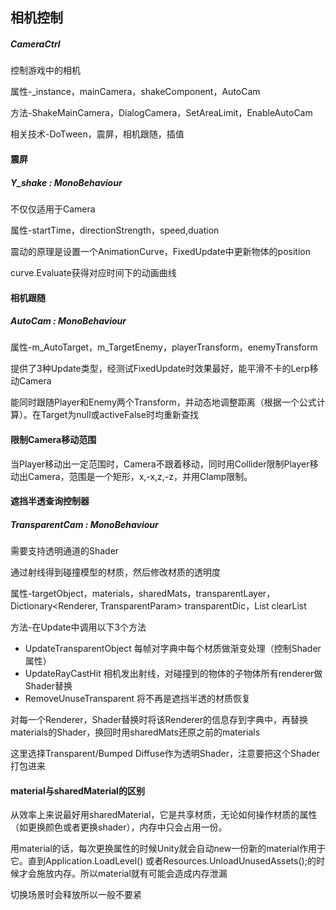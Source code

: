## 相机控制
##### CameraCtrl
控制游戏中的相机

属性-_instance，mainCamera，shakeComponent，AutoCam

方法-ShakeMainCamera，DialogCamera，SetAreaLimit，EnableAutoCam


相关技术-DoTween，震屏，相机跟随，插值

#### 震屏
##### Y_shake : MonoBehaviour

不仅仅适用于Camera

属性-startTime，directionStrength，speed,duation

震动的原理是设置一个AnimationCurve，FixedUpdate中更新物体的position

curve.Evaluate获得对应时间下的动画曲线

#### 相机跟随
##### AutoCam : MonoBehaviour
属性-m_AutoTarget，m_TargetEnemy，playerTransform，enemyTransform

提供了3种Update类型，经测试FixedUpdate时效果最好，能平滑不卡的Lerp移动Camera

能同时跟随Player和Enemy两个Transform，并动态地调整距离（根据一个公式计算）。在Target为null或activeFalse时均重新查找

#### 限制Camera移动范围
当Player移动出一定范围时，Camera不跟着移动，同时用Collider限制Player移动出Camera，范围是一个矩形，x,-x,z,-z，并用Clamp限制。

#### 遮挡半透查询控制器
##### TransparentCam : MonoBehaviour
需要支持透明通道的Shader

通过射线得到碰撞模型的材质，然后修改材质的透明度

属性-targetObject，materials，sharedMats，transparentLayer，Dictionary<Renderer, TransparentParam> transparentDic，List<Renderer> clearList

方法-在Update中调用以下3个方法
- UpdateTransparentObject 每帧对字典中每个材质做渐变处理（控制Shader属性）
- UpdateRayCastHit 相机发出射线，对碰撞到的物体的子物体所有renderer做Shader替换
- RemoveUnuseTransparent 将不再是遮挡半透的材质恢复
 
对每一个Renderer，Shader替换时将该Renderer的信息存到字典中，再替换materials的Shader，换回时用sharedMats还原之前的materials

这里选择Transparent/Bumped Diffuse作为透明Shader，注意要把这个Shader打包进来

#### material与sharedMaterial的区别
从效率上来说最好用sharedMaterial，它是共享材质，无论如何操作材质的属性（如更换颜色或者更换shader），内存中只会占用一份。

用material的话，每次更换属性的时候Unity就会自动new一份新的material作用于它。直到Application.LoadLevel() 或者Resources.UnloadUnusedAssets();的时候才会施放内存。所以material就有可能会造成内存泄漏

切换场景时会释放所以一般不要紧
